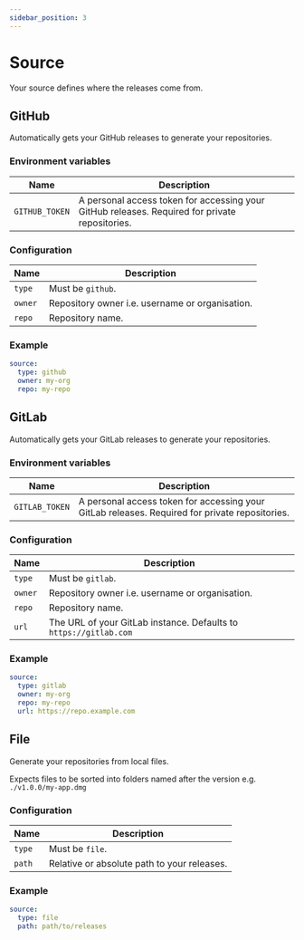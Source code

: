 ```yaml
---
sidebar_position: 3
---
```


# Source

Your source defines where the releases come from.

## GitHub

Automatically gets your GitHub releases to generate your repositories.

### Environment variables

| Name           | Description                                                                                    |
| -------------- | ---------------------------------------------------------------------------------------------- |
| `GITHUB_TOKEN` | A personal access token for accessing your GitHub releases. Required for private repositories. |

### Configuration

| Name    | Description                                     |
| ------- | ----------------------------------------------- |
| `type`  | Must be `github`.                               |
| `owner` | Repository owner i.e. username or organisation. |
| `repo`  | Repository name.                                |

### Example

```yaml
source:
  type: github
  owner: my-org
  repo: my-repo
```

## GitLab

Automatically gets your GitLab releases to generate your repositories.

### Environment variables

| Name           | Description                                                                                    |
| -------------- | ---------------------------------------------------------------------------------------------- |
| `GITLAB_TOKEN` | A personal access token for accessing your GitLab releases. Required for private repositories. |

### Configuration

| Name    | Description                                                       |
| ------- | ----------------------------------------------------------------- |
| `type`  | Must be `gitlab`.                                                 |
| `owner` | Repository owner i.e. username or organisation.                   |
| `repo`  | Repository name.                                                  |
| `url`   | The URL of your GitLab instance. Defaults to `https://gitlab.com` |

### Example

```yaml
source:
  type: gitlab
  owner: my-org
  repo: my-repo
  url: https://repo.example.com
```

## File

Generate your repositories from local files.

Expects files to be sorted into folders named after the version e.g. `./v1.0.0/my-app.dmg`

### Configuration

| Name   | Description                                 |
| ------ | ------------------------------------------- |
| `type` | Must be `file`.                             |
| `path` | Relative or absolute path to your releases. |

### Example

```yaml
source:
  type: file
  path: path/to/releases
```
